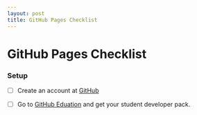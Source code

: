 ```yaml
---
layout: post
title: GitHub Pages Checklist
---
```

# GitHub Pages Checklist

### Setup

- [ ] Create an account at [GitHub](https://github.com)
- [ ] Go to [GitHub Eduation](https://education.github.com) and get your student developer pack.

